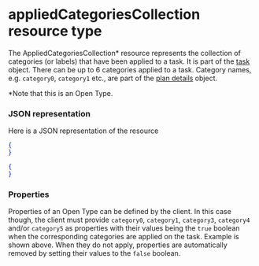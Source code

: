 # appliedCategoriesCollection resource type

The AppliedCategoriesCollection* resource represents the collection of categories (or labels) that have been applied to a task. It is part of the [task](task.md) object.
There can be up to 6 categories applied to a task. Category names, e.g. `category0`, `category1` etc., are part of the [plan details](plandetails.md) object. 

*Note that this is an Open Type.

### JSON representation

Here is a JSON representation of the resource

<!-- {
  "blockType": "resource",
  "optionalProperties": [

  ],
  "@odata.type": "microsoft.graph.appliedcategoriescollection"
}-->

```json
{
}

```
```json
{
}

```
### Properties
Properties of an Open Type can be defined by the client. In this case though, the client must provide `category0`, `category1`, `category3`, `category4` and/or `category5` as properties with their values being the `true` boolean when the corresponding categories are applied on the task. Example is shown above. When they do not apply, properties are automatically removed by setting their values to the `false` boolean. 

<!-- uuid: 8fcb5dbc-d5aa-4681-8e31-b001d5168d79
2015-10-25 14:57:30 UTC -->
<!-- {
  "type": "#page.annotation",
  "description": "appliedCategoriesCollection resource",
  "keywords": "",
  "section": "documentation",
  "tocPath": ""
}-->